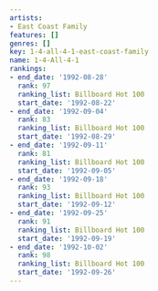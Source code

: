 ```yaml
---
artists:
- East Coast Family
features: []
genres: []
key: 1-4-all-4-1-east-coast-family
name: 1-4-All-4-1
rankings:
- end_date: '1992-08-28'
  rank: 97
  ranking_list: Billboard Hot 100
  start_date: '1992-08-22'
- end_date: '1992-09-04'
  rank: 83
  ranking_list: Billboard Hot 100
  start_date: '1992-08-29'
- end_date: '1992-09-11'
  rank: 81
  ranking_list: Billboard Hot 100
  start_date: '1992-09-05'
- end_date: '1992-09-18'
  rank: 93
  ranking_list: Billboard Hot 100
  start_date: '1992-09-12'
- end_date: '1992-09-25'
  rank: 91
  ranking_list: Billboard Hot 100
  start_date: '1992-09-19'
- end_date: '1992-10-02'
  rank: 98
  ranking_list: Billboard Hot 100
  start_date: '1992-09-26'
---
```


